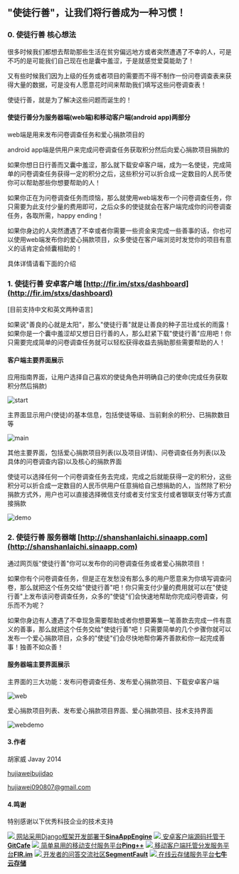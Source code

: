       
      
## "使徒行善"，让我们将行善成为一种习惯！

### 0. 使徒行善 核心想法

很多时候我们都想去帮助那些生活在贫穷偏远地方或者突然遭遇了不幸的人，可是不巧的是可能我们自己现在也是囊中羞涩，于是就感觉爱莫能助了！

又有些时候我们因为上级的任务或者项目的需要而不得不制作一份问卷调查表来获得大量的数据，可是没有人愿意花时间来帮助我们填写这些问卷调查表！

使徒行善，就是为了解决这些问题而诞生的！

#### 使徒行善分为服务器端(web端)和移动客户端(android app)两部分

web端是用来发布问卷调查任务和爱心捐款项目的

android app端是供用户来完成问卷调查任务获取积分然后向爱心捐款项目捐款的

如果你想日日行善而又囊中羞涩，那么就下载安卓客户端，成为一名使徒，完成简单的问卷调查任务获得一定的积分之后，这些积分可以折合成一定数目的人民币使你可以帮助那些你想要帮助的人！

如果你正在为问卷调查任务而烦恼，那么就使用web端发布一个问卷调查任务，你只需要为此支付少量的费用即可，之后众多的使徒就会在客户端完成你的问卷调查任务，各取所需，happy ending！

如果你身边的人突然遭遇了不幸或者你需要一些资金来完成一些善事的话，你也可以使用web端发布你的爱心捐款项目，众多使徒在客户端浏览时发觉你的项目有意义的话肯定会倾囊相助的！

具体详情请看下面的介绍

### 1. 使徒行善 安卓客户端 [http://fir.im/stxs/dashboard](http://fir.im/stxs/dashboard)

[目前支持中文和英文两种语言]

如果说"善良的心就是太阳"，那么"使徒行善"就是让善良的种子茁壮成长的雨露！如果你是一个囊中羞涩却又想日日行善的人，那么赶紧下载"使徒行善"应用吧！你只需要完成简单的问卷调查任务就可以轻松获得收益去捐助那些需要帮助的人！

#### 客户端主要界面展示

应用指南界面，让用户选择自己喜欢的使徒角色并明确自己的使命(完成任务获取积分然后捐款)

![start](http://shanshanlaichi.qiniudn.com/startpages.jpg)

主界面显示用户(使徒)的基本信息，包括使徒等级、当前剩余的积分、已捐款数目等

![main](http://shanshanlaichi.qiniudn.com/main.jpg)

其他主要界面，包括爱心捐款项目列表(以及项目详情)、问卷调查任务列表(以及具体的问卷调查内容)以及核心的捐款界面

使徒可以选择任何一个问卷调查任务去完成，完成之后就能获得一定的积分，这些积分可以折合成一定数目的人民币供用户任意捐给自己想捐助的人，当然除了积分捐款方式外，用户也可以直接选择微信支付或者支付宝支付或者银联支付等方式直接捐款

![demo](http://shanshanlaichi.qiniudn.com/demo.jpg)

### 2. 使徒行善 服务器端  [http://shanshanlaichi.sinaapp.com](http://shanshanlaichi.sinaapp.com)

通过网页版"使徒行善"你可以发布你的问卷调查任务或者爱心捐款项目！

如果你有个问卷调查任务，但是正在发愁没有那么多的用户愿意来为你填写调查问卷，那么就把这个任务交给"使徒行善"吧！你只需支付少量的费用就可以在"使徒行善"上发布该问卷调查任务，众多的"使徒"们会快速地帮助你完成问卷调查，何乐而不为呢？

如果你身边有人遭遇了不幸现急需要帮助或者你想要筹集一笔善款去完成一件有意义的善事，那么就把这个任务交给"使徒行善"吧！只需要简单的几个步骤你就可以发布一个爱心捐款项目，众多的"使徒"们会尽快地帮你筹齐善款和你一起完成善事！独善不如众善！

#### 服务器端主要界面展示

主界面的三大功能：发布问卷调查任务、发布爱心捐款项目、下载安卓客户端

![web](http://shanshanlaichi.qiniudn.com/web.png)

爱心捐款项目列表、发布爱心捐款项目界面、爱心捐款项目、技术支持界面

![webdemo](http://shanshanlaichi.qiniudn.com/webdemo.jpg)


#### 3.作者

胡家威 Javay 2014 

[hujiaweibujidao](http://hujiaweibujidao.github.io/)

[hujiawei090807@gmail.com](mailto:hujiawei090807@gmail.com)

#### 4.鸣谢

特别感谢以下优秀科技企业的技术支持

<div class="list-group">
    <a href="http://sae.sina.com.cn/" class="list-group-item list-group-item-text techa"><img
            src="http://shanshanlaichi.qiniudn.com/sina.png"/>
        <span class="hidden-xs hidden-sm">网站采用Django框架开发部署于<strong>SinaAppEngine</strong></span></a>
    <a href="https://gitcafe.com" class="list-group-item list-group-item-info techa"><img
            src="http://shanshanlaichi.qiniudn.com/gitcafe.png"/>
        <span class="hidden-xs hidden-sm">安卓客户端源码托管于<strong>GitCafe</strong></span></a>
    <a href="https://pingplusplus.com/" class="list-group-item list-group-item-warning techa"><img
            src="http://shanshanlaichi.qiniudn.com/pingpp.png"/>
        <span class="hidden-xs hidden-sm">简单易用的移动支付服务平台<strong>Ping++</strong></span></a>
    <a href="http://fir.im" class="list-group-item list-group-item-danger techa"><img
            src="http://shanshanlaichi.qiniudn.com/fir.png" >
        <span class="hidden-xs hidden-sm"> 移动客户端托管分发服务平台<strong>FIR.im</strong></span></a>
    <a href="http://segmentfault.com/" class="list-group-item list-group-item-success techa"> <img
            src="http://shanshanlaichi.qiniudn.com/sf.png"/>
        <span class="hidden-xs hidden-sm">开发者的问答交流社区<strong>SegmentFault</strong></span></a>
    <a href="http://www.qiniu.com/" class="list-group-item list-group-item-info techa"><img
            src="http://shanshanlaichi.qiniudn.com/qiniu.png"/>
        <span class="hidden-xs hidden-sm">在线云存储服务平台<strong>七牛云存储</strong></span></a>
</div>


